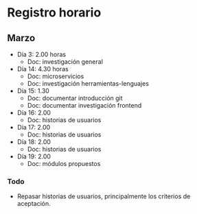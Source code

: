 #  Registro horario

## Marzo

- Día 3: 2.00 horas
	- Doc: investigación general
- Día 14: 4.30 horas
	- Doc: microservicios
	- Doc: investigación herramientas-lenguajes
- Día 15: 1.30
	- Doc: documentar introducción git
	- Doc: documentar investigación frontend
- Día 16: 2.00
	- Doc: historias de usuarios
- Día 17: 2.00
	- Doc: historias de usuarios
- Día 18: 2.00
	- Doc: historias de usuarios
- Día 19: 2.00
	- Doc: módulos propuestos

### Todo

- Repasar historias de usuarios, principalmente los criterios de aceptación.